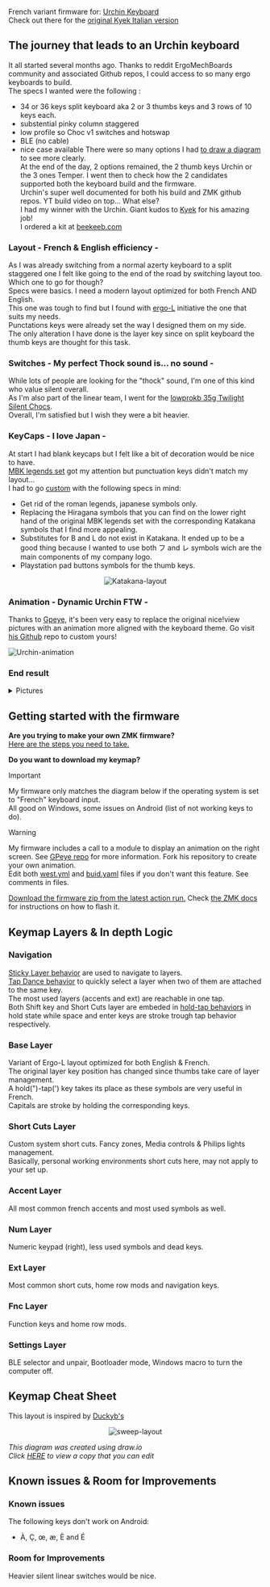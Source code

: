 French variant firmware for: [Urchin Keyboard](https://github.com/duckyb/urchin)  
Check out there for the [original Kyek Italian version](https://github.com/duckyb/zmk-urchin)


## The journey that leads to an Urchin keyboard
It all started several months ago. Thanks to reddit ErgoMechBoards community and associated Github repos, I could access to so many ergo keyboards to build.  
The specs I wanted were the following :
- 34 or 36 keys split keyboard aka 2 or 3 thumbs keys and 3 rows of 10 keys each.
- substential pinky column staggered
- low profile so Choc v1 switches and hotswap
- BLE (no cable)
- nice case available
There were so many options I had [to draw a diagram](assets/pdf/keyboard_mapping.pdf) to see more clearly.  
At the end of the day, 2 options remained, the 2 thumb keys Urchin or the 3 ones Temper. I went then to check how the 2 candidates supported both the keyboard build and the firmware.  
Urchin's super well documented for both his build and ZMK github repos. YT build video on top... What else?  
I had my winner with the Urchin. Giant kudos to [Kyek](https://github.com/duckyb) for his amazing job!  
I ordered a kit at [beekeeb.com](https://shop.beekeeb.com/product/urchin-diy-kit/)

### Layout - French & English efficiency -
As I was already switching from a normal azerty keyboard to a split staggered one I felt like going to the end of the road by switching layout too. Which one to go for though?  
Specs were basics. I need a modern layout optimized for both French AND English.  
This one was tough to find but I found with [ergo-L](https://ergol.org/) initiative the one that suits my needs.  
Punctations keys were already set the way I designed them on my side.  
The only alteration I have done is the layer key since on split keyboard the thumb keys are thought for this task.

### Switches - My perfect Thock sound is... no sound -
While lots of people are looking for the "thock" sound, I'm one of this kind who value silent overall.  
As I'm also part of the linear team, I went for the [lowprokb 35g Twilight Silent Chocs](https://lowprokb.ca/products/ambients-silent-choc-switches?srsltid=AfmBOopRWtGhUhVoAEuTwwwYn2TkReBH3BVdnLFynaudWlbZRrV0A0jW).  
Overall, I'm satisfied but I wish they were a bit heavier.

### KeyCaps - I love Japan -
At start I had blank keycaps but I felt like a bit of decoration would be nice to have.  
[MBK legends set](https://fkcaps.com/keycaps/mbk/legend-40s) got my attention but punctuation keys didn't match my layout...  
I had to go [custom](https://fkcaps.com/custom/) with the following specs in mind:
- Get rid of the roman legends, japanese symbols only.
- Replacing the Hiragana symbols that you can find on the lower right hand of the original MBK legends set with the corresponding Katakana symbols that I find more appealing.
- Substitutes for B and L do not exist in Katakana. It ended up to be a good thing because I wanted to use both フ and レ symbols wich are the main components of my company logo.
- Playstation pad buttons symbols for the thumb keys.
<div align="center">
  
  ![Katakana-layout](assets/images/keyboard_switch.drawio.svg)

</div>

### Animation - Dynamic Urchin FTW -
Thanks to [Gpeye](https://github.com/GPeye), it's been very easy to replace the original nice!view pictures with an animation more aligned with the keyboard theme.
Go visit [his Github](https://github.com/GPeye/urchin-peripheral-animation) repo to custom yours!
<div align="left">
  
  ![Urchin-animation](assets/images/Sprite.gif)

</div>

### End result

<details>
  <summary>Pictures</summary>
  <img src="assets/images/pic_01.jpg" alt="My Urchin - From above"/>
  <img src="assets/images/pic_02.jpg" alt="My Urchin - right side"/>
  <img src="assets/images/pic_03.jpg" alt="My Urchin - left side"/>
  <img src="assets/images/pic_04.jpg" alt="My Urchin - Logi MX Mechanical Mini vs Urchin form factor compared"/>
  <img src="assets/images/pic_05.jpg" alt="My Urchin - My 'away' set up"/>
</details>

## Getting started with the firmware

**Are you trying to make your own ZMK firmware?**  
[Here are the steps you need to take.](./GETTING_STARTED.md)

**Do you want to download my keymap?**  

> [!IMPORTANT]
> My firmware only matches the diagram below if the operating system is set to "French" keyboard input.  
> All good on Windows, some issues on Android (list of not working keys to do).

> [!WARNING]
> My firmware includes a call to a module to display an animation on the right screen. See [GPeye repo](https://github.com/GPeye/urchin-peripheral-animation) for more information. Fork his repository to create your own animation.  
> Edit both [west.yml](config/west.yml) and [buid.yaml](buid.yaml) files if you don't want this feature. See comments in files.

[Download the firmware zip from the latest action run.](https://github.com/ulounge/zmk-urchin/actions/workflows/build.yml?query=is%3Asuccess+branch%3Amaster) Check [the ZMK docs](https://zmk.dev/docs/user-setup#installing-the-firmware) for instructions on how to flash it.

## Keymap Layers & In depth Logic
  ### Navigation
  [Sticky Layer behavior](https://zmk.dev/docs/keymaps/behaviors/sticky-layer) are used to navigate to layers.  
  [Tap Dance behavior](https://zmk.dev/docs/keymaps/behaviors/tap-dance) to quickly select a layer when two of them are attached to the same key.  
  The most used layers (accents and ext) are reachable in one tap.  
  Both Shift key and Short Cuts layer are embeded in [hold-tap behaviors](https://zmk.dev/docs/keymaps/behaviors/hold-tap) in hold state while space and enter keys are stroke trough tap behavior respectively.

  ### Base Layer
  Variant of Ergo-L layout optimized for both English & French.  
  The original layer key position has changed since thumbs take care of layer management.  
  A hold(")-tap(') key takes its place as these symbols are very useful in French.  
  Capitals are stroke by holding the corresponding keys.

  ### Short Cuts Layer
  Custom system short cuts. Fancy zones, Media controls & Philips lights management.  
  Basically, personal working environments short cuts here, may not apply to your set up.

  ### Accent Layer
  All most common french accents and most used symbols as well.

  ### Num Layer
  Numeric keypad (right), less used symbols and dead keys.

  ### Ext Layer
  Most common short cuts, home row mods and navigation keys.

  ### Fnc Layer
  Function keys and home row mods.

  ### Settings Layer
  BLE selector and unpair, Bootloader mode, Windows macro to turn the computer off.

## Keymap Cheat Sheet

This layout is inspired by [Duckyb's](https://github.com/duckyb/zmk-urchin)


<div align="center">
  
  ![sweep-layout](assets/images/My_Uchin.drawio.svg)

</div>

*This diagram was created using draw.io*  
*Click [HERE](https://viewer.diagrams.net/?tags=%7B%7D&lightbox=1&highlight=0000ff&edit=_blank&layers=1&nav=1&title=My%20Uchin%20V2.drawio.png#Uhttps%3A%2F%2Fdrive.google.com%2Fuc%3Fid%3D1-JAsnpWjMbz9zqAcpNJUgRKA_k3xYO6e%26export%3Ddownload) to view a copy that you can edit*

## Known issues & Room for Improvements
  ### Known issues
  The following keys don't work on Android:  
  - À, Ç, œ, æ, È and É  
  ### Room for Improvements
  Heavier silent linear switches would be nice.